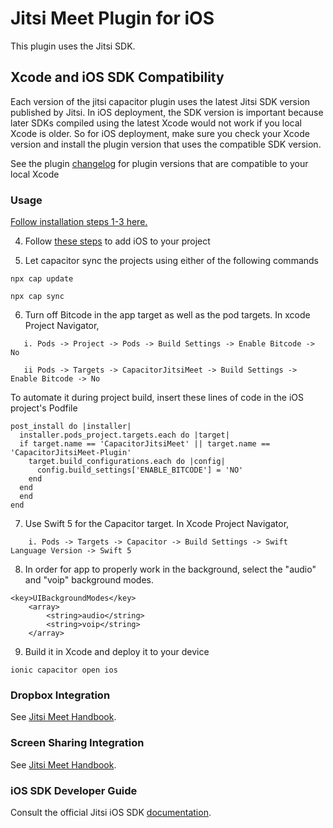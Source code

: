# Jitsi Meet Plugin for iOS

This plugin uses the Jitsi SDK.

## Xcode and iOS SDK Compatibility

Each version of the jitsi capacitor plugin uses the latest Jitsi SDK version published by Jitsi. In iOS deployment, the SDK version is important because later SDKs compiled using the latest Xcode would not work if you local Xcode is older. So for iOS deployment, make sure you check your Xcode version and install the plugin version that uses the compatible SDK version.  

See the plugin [changelog](https://github.com/calvinckho/capacitor-jitsi-meet/blob/master/CHANGELOG.md) for plugin versions that are compatible to your local Xcode

### Usage

[Follow installation steps 1-3 here.](https://github.com/calvinckho/capacitor-jitsi-meet#usage)

4. Follow [these steps](https://ionicframework.com/docs/developing/ios#project-setup) to add iOS to your project

5. Let capacitor sync the projects using either of the following commands

```
npx cap update
```
```
npx cap sync
```

6. Turn off Bitcode in the app target as well as the pod targets. In xcode Project Navigator,

```
   i. Pods -> Project -> Pods -> Build Settings -> Enable Bitcode -> No
   
   ii Pods -> Targets -> CapacitorJitsiMeet -> Build Settings -> Enable Bitcode -> No
 ``` 

To automate it during project build, insert these lines of code in the iOS project's Podfile
```
post_install do |installer|
  installer.pods_project.targets.each do |target|
  if target.name == 'CapacitorJitsiMeet' || target.name == 'CapacitorJitsiMeet-Plugin'
    target.build_configurations.each do |config|
      config.build_settings['ENABLE_BITCODE'] = 'NO'
    end
  end
  end
end
```

7. Use Swift 5 for the Capacitor target. In Xcode Project Navigator,

```
    i. Pods -> Targets -> Capacitor -> Build Settings -> Swift Language Version -> Swift 5
```

8. In order for app to properly work in the background, select the "audio" and "voip" background modes.

```
<key>UIBackgroundModes</key>
	<array>
		<string>audio</string>
		<string>voip</string>
	</array>
```

9. Build it in Xcode and deploy it to your device

```
ionic capacitor open ios
```

### Dropbox Integration

See [Jitsi Meet Handbook](https://jitsi.github.io/handbook/docs/dev-guide/dev-guide-ios-sdk#dropbox-integration).

### Screen Sharing Integration

See [Jitsi Meet Handbook](https://jitsi.github.io/handbook/docs/dev-guide/dev-guide-ios-sdk#screen-sharing-integration).


### iOS SDK Developer Guide

Consult the official Jitsi iOS SDK [documentation](https://jitsi.github.io/handbook/docs/dev-guide/dev-guide-ios-sdk).

